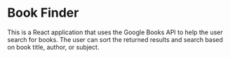 # Book Finder

This is a React application that uses the Google Books API to help the user search for books. The user can sort the returned results and search based on book title, author, or subject.
